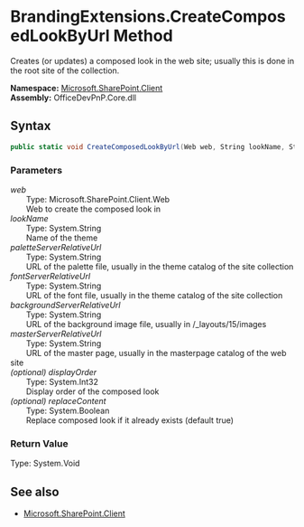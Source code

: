 # BrandingExtensions.CreateComposedLookByUrl Method  
Creates (or updates) a composed look in the web site; usually this is done in the root site of the collection.  

**Namespace:** [Microsoft.SharePoint.Client](Microsoft.SharePoint.Client.md)  
**Assembly:** OfficeDevPnP.Core.dll  
## Syntax
```C#
public static void CreateComposedLookByUrl(Web web, String lookName, String paletteServerRelativeUrl, String fontServerRelativeUrl, String backgroundServerRelativeUrl, String masterServerRelativeUrl, Int32 displayOrder, Boolean replaceContent)
```
### Parameters
*web*  
&emsp;&emsp;Type: Microsoft.SharePoint.Client.Web  
&emsp;&emsp;Web to create the composed look in  
*lookName*  
&emsp;&emsp;Type: System.String  
&emsp;&emsp;Name of the theme  
*paletteServerRelativeUrl*  
&emsp;&emsp;Type: System.String  
&emsp;&emsp;URL of the palette file, usually in the theme catalog of the site collection  
*fontServerRelativeUrl*  
&emsp;&emsp;Type: System.String  
&emsp;&emsp;URL of the font file, usually in the theme catalog of the site collection  
*backgroundServerRelativeUrl*  
&emsp;&emsp;Type: System.String  
&emsp;&emsp;URL of the background image file, usually in /_layouts/15/images  
*masterServerRelativeUrl*  
&emsp;&emsp;Type: System.String  
&emsp;&emsp;URL of the master page, usually in the masterpage catalog of the web site  
*(optional) displayOrder*  
&emsp;&emsp;Type: System.Int32  
&emsp;&emsp;Display order of the composed look  
*(optional) replaceContent*  
&emsp;&emsp;Type: System.Boolean  
&emsp;&emsp;Replace composed look if it already exists (default true)  
### Return Value
Type: System.Void  

## See also
- [Microsoft.SharePoint.Client](Microsoft.SharePoint.Client.md)
